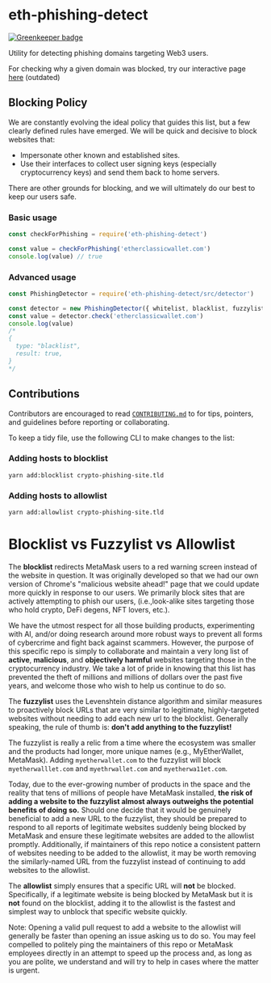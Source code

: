 # eth-phishing-detect

[![Greenkeeper badge](https://badges.greenkeeper.io/MetaMask/eth-phishing-detect.svg)](https://greenkeeper.io/)

Utility for detecting phishing domains targeting Web3 users.

For checking why a given domain was blocked, try our interactive page [here](https://metamask.github.io/eth-phishing-detect) (outdated)

## Blocking Policy

We are constantly evolving the ideal policy that guides this list, but a few clearly defined rules have emerged. We will be quick and decisive to block websites that:
- Impersonate other known and established sites.
- Use their interfaces to collect user signing keys (especially cryptocurrency keys) and send them back to home servers.

There are other grounds for blocking, and we will ultimately do our best to keep our users safe.


### Basic usage

```js
const checkForPhishing = require('eth-phishing-detect')

const value = checkForPhishing('etherclassicwallet.com')
console.log(value) // true
```

### Advanced usage

```js
const PhishingDetector = require('eth-phishing-detect/src/detector')

const detector = new PhishingDetector({ whitelist, blacklist, fuzzylist, tolerance })
const value = detector.check('etherclassicwallet.com')
console.log(value)
/*
{
  type: "blacklist",
  result: true,
}
*/
```

## Contributions

Contributors are encouraged to read [`CONTRIBUTING.md`](./CONTRIBUTING.md) to for tips, pointers, and guidelines before reporting or collaborating.

To keep a tidy file, use the following CLI to make changes to the list:

### Adding hosts to blocklist

```
yarn add:blocklist crypto-phishing-site.tld
```

### Adding hosts to allowlist

```
yarn add:allowlist crypto-phishing-site.tld
```

# Blocklist vs Fuzzylist vs Allowlist
The **blocklist** redirects MetaMask users to a red warning screen instead of the website in question.
It was originally developed so that we had our own version of Chrome's "malicious website ahead!" page that we could update more quickly in response to our users. We primarily block sites that are actively attempting to phish our users, (i.e.,look-alike sites targeting those who hold crypto, DeFi degens, NFT lovers, etc.). 

We have the utmost respect for all those building products, experimenting with AI, and/or doing research around more robust ways to prevent all forms of cybercrime and fight back against scammers. However, the purpose of this specific repo is simply to collaborate and maintain a very long list of **active**, **malicious**, and **objectively harmful** websites targeting those in the cryptocurrency industry. We take a lot of pride in knowing that this list has prevented the theft of millions and millions of dollars over the past five years, and welcome those who wish to help us continue to do so.

The **fuzzylist** uses the Levenshtein distance algorithm and similar measures to proactively block URLs that are very similar to legitimate, highly-targeted websites without needing to add each new url to the blocklist. Generally speaking, the rule of thumb is: **don't add anything to the fuzzylist!**

The fuzzylist is really a relic from a time where the ecosystem was smaller and the products had longer, more unique names (e.g., MyEtherWallet, MetaMask). Adding `myetherwallet.com` to the fuzzylist will block `myetherwalllet.com` and `myethrwallet.com` and `myetherwa11et.com`. 

Today, due to the ever-growing number of products in the space and the reality that tens of millions of people have MetaMask installed, **the risk of adding a website to the fuzzylist almost always outweighs the potential benefits of doing so.** Should one decide that it would be genuinely beneficial to add a new URL to the fuzzylist, they should be prepared to respond to all reports of legitimate websites suddenly being blocked by MetaMask and ensure these legitimate websites are added to the allowlist promptly. Additionally, if maintainers of this repo notice a consistent pattern of websites needing to be added to the allowlist, it may be worth removing the similarly-named URL from the fuzzylist instead of continuing to add websites to the allowlist.

The **allowlist** simply ensures that a specific URL will **not** be blocked. Specifically, if a legitimate website is being blocked by MetaMask but it is **not** found on the blocklist, adding it to the allowlist is the fastest and simplest way to unblock that specific website quickly.

Note: Opening a valid pull request to add a website to the allowlist will generally be faster than opening an issue asking us to do so. You may feel compelled to politely ping the maintainers of this repo or MetaMask employees directly in an attempt to speed up the process and, as long as you are polite, we understand and will try to help in cases where the matter is urgent. 

